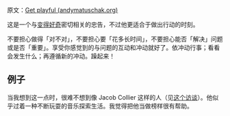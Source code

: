 原文：[Get playful (andymatuschak.org)](https://notes.andymatuschak.org/ziHJKnDvMUWnBBpTEsVg3iVNxKrCieEUaEr)

这是一个与[变得好奇](https://notes.andymatuschak.org/zKvtqpdyujNByokN4fSahKrgNgXxCAWD5gRv)密切相关的忠告，不过他更适合于做出行动的时刻。

不要担心做得「对不对」，不要担心要「花多长时间」，不要担心能否「解决」问题或是否「重要」。享受你感觉到的与问题的互动和冲动就好了。依冲动行事；看看会发生什么；再遵循新的冲动。躁起来！

## 例子

当我想到这一点时，很难不想到像 Jacob Collier 这样的人（见[这个访谈](https://www.youtube.com/watch?v=sNCNFm17McA)）。他似乎过着一种不断玩耍的音乐探索生活。我觉得把他当做榜样很有帮助。